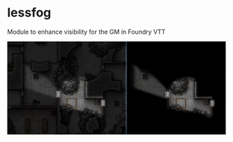 # lessfog
Module to enhance visibility for the GM in Foundry VTT

![Illustrate effect of lessfog module](lessfog.jpg "Compare GM view to Player view with lessfog enabled")

